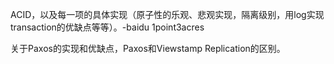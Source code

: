 ACID，以及每一项的具体实现（原子性的乐观、悲观实现，隔离级别，用log实现transaction的优缺点等等）。-baidu 1point3acres

关于Paxos的实现和优缺点，Paxos和Viewstamp Replication的区别。